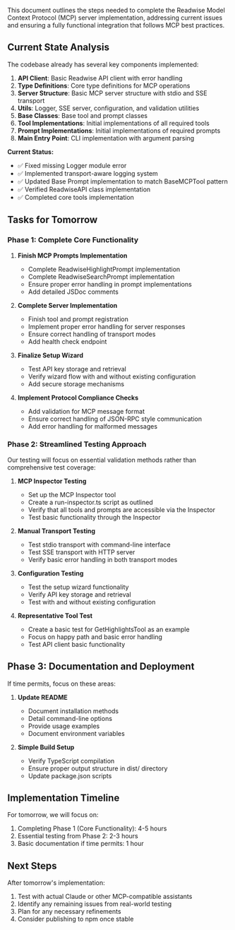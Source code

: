 This document outlines the steps needed to complete the Readwise Model Context Protocol (MCP) server implementation, addressing current issues and ensuring a fully functional integration that follows MCP best practices.

## Current State Analysis

The codebase already has several key components implemented:

1. **API Client**: Basic Readwise API client with error handling
2. **Type Definitions**: Core type definitions for MCP operations
3. **Server Structure**: Basic MCP server structure with stdio and SSE transport
4. **Utils**: Logger, SSE server, configuration, and validation utilities
5. **Base Classes**: Base tool and prompt classes
6. **Tool Implementations**: Initial implementations of all required tools
7. **Prompt Implementations**: Initial implementations of required prompts
8. **Main Entry Point**: CLI implementation with argument parsing

**Current Status:**
- ✅ Fixed missing Logger module error
- ✅ Implemented transport-aware logging system
- ✅ Updated Base Prompt implementation to match BaseMCPTool pattern
- ✅ Verified ReadwiseAPI class implementation
- ✅ Completed core tools implementation

## Tasks for Tomorrow

### Phase 1: Complete Core Functionality

1. **Finish MCP Prompts Implementation**
   - Complete ReadwiseHighlightPrompt implementation
   - Complete ReadwiseSearchPrompt implementation
   - Ensure proper error handling in prompt implementations
   - Add detailed JSDoc comments

2. **Complete Server Implementation**
   - Finish tool and prompt registration
   - Implement proper error handling for server responses
   - Ensure correct handling of transport modes
   - Add health check endpoint

3. **Finalize Setup Wizard**
   - Test API key storage and retrieval
   - Verify wizard flow with and without existing configuration
   - Add secure storage mechanisms

4. **Implement Protocol Compliance Checks**
   - Add validation for MCP message format
   - Ensure correct handling of JSON-RPC style communication
   - Add error handling for malformed messages

### Phase 2: Streamlined Testing Approach

Our testing will focus on essential validation methods rather than comprehensive test coverage:

1. **MCP Inspector Testing**
   - Set up the MCP Inspector tool
   - Create a run-inspector.ts script as outlined
   - Verify that all tools and prompts are accessible via the Inspector
   - Test basic functionality through the Inspector

2. **Manual Transport Testing**
   - Test stdio transport with command-line interface
   - Test SSE transport with HTTP server
   - Verify basic error handling in both transport modes

3. **Configuration Testing**
   - Test the setup wizard functionality
   - Verify API key storage and retrieval
   - Test with and without existing configuration

4. **Representative Tool Test**
   - Create a basic test for GetHighlightsTool as an example
   - Focus on happy path and basic error handling
   - Test API client basic functionality

## Phase 3: Documentation and Deployment

If time permits, focus on these areas:

1. **Update README**
   - Document installation methods
   - Detail command-line options
   - Provide usage examples
   - Document environment variables

2. **Simple Build Setup**
   - Verify TypeScript compilation
   - Ensure proper output structure in dist/ directory
   - Update package.json scripts

## Implementation Timeline

For tomorrow, we will focus on:
1. Completing Phase 1 (Core Functionality): 4-5 hours
2. Essential testing from Phase 2: 2-3 hours
3. Basic documentation if time permits: 1 hour

## Next Steps

After tomorrow's implementation:
1. Test with actual Claude or other MCP-compatible assistants
2. Identify any remaining issues from real-world testing
3. Plan for any necessary refinements
4. Consider publishing to npm once stable